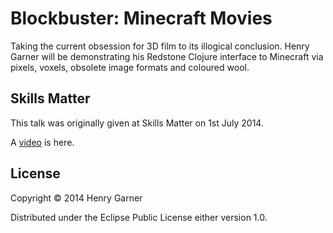 # Blockbuster: Minecraft Movies

Taking the current obsession for 3D film to its illogical
conclusion. Henry Garner will be demonstrating his Redstone Clojure
interface to Minecraft via pixels, voxels, obsolete image formats and
coloured wool.

## Skills Matter

This talk was originally given at Skills Matter on 1st July 2014.

A [video](https://skillsmatter.com/skillscasts/5406-blockbuster-minecraft-movies) is here.

## License

Copyright © 2014 Henry Garner

Distributed under the Eclipse Public License either version 1.0.
